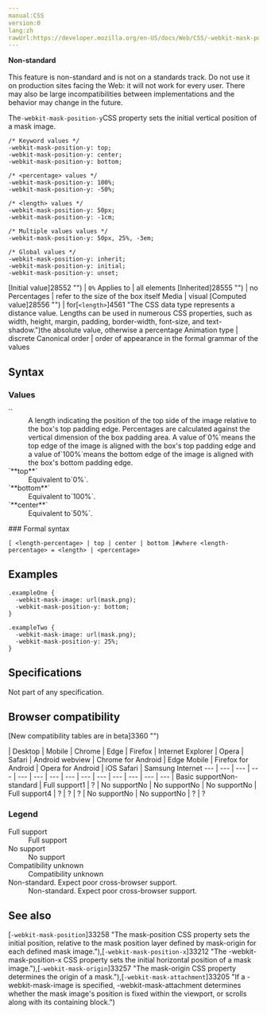 ```yaml
---
manual:CSS
version:0
lang:zh
rawUrl:https://developer.mozilla.org/en-US/docs/Web/CSS/-webkit-mask-position-y
---
```






**Non-standard**<br></br>This feature is non-standard and is not on a standards track. Do not use it on production sites facing the Web: it will not work for every user. There may also be large incompatibilities between implementations and the behavior may change in the future.





The`-webkit-mask-position-y`CSS property sets the initial vertical position of a mask image.


```
/* Keyword values */
-webkit-mask-position-y: top;
-webkit-mask-position-y: center;
-webkit-mask-position-y: bottom;

/* <percentage> values */
-webkit-mask-position-y: 100%;
-webkit-mask-position-y: -50%;

/* <length> values */
-webkit-mask-position-y: 50px;
-webkit-mask-position-y: -1cm;

/* Multiple values values */
-webkit-mask-position-y: 50px, 25%, -3em;

/* Global values */
-webkit-mask-position-y: inherit;
-webkit-mask-position-y: initial;
-webkit-mask-position-y: unset;
```

[Initial value]28552 "") | `0%` 
Applies to | all elements 
[Inherited]28555 "") | no 
Percentages | refer to the size of the box itself 
Media | visual 
[Computed value]28556 "") | for[`<length>`]4561 "The <length> CSS data type represents a distance value. Lengths can be used in numerous CSS properties, such as width, height, margin, padding, border-width, font-size, and text-shadow.")the absolute value, otherwise a percentage 
Animation type | discrete 
Canonical order | order of appearance in the formal grammar of the values 


## Syntax<a name="Syntax"></a>

### Values<a name="Values"></a>
<dl><dt id=''>`<length-percentage>`</dt><dd>A length indicating the position of the top side of the image relative to the box&#39;s top padding edge. Percentages are calculated against the vertical dimension of the box padding area. A value of`0%`means the top edge of the image is aligned with the box&#39;s top padding edge and a value of`100%`means the bottom edge of the image is aligned with the box&#39;s bottom padding edge.</dd><dt id=''>`**top**`</dt><dd>Equivalent to`0%`.</dd><dt id=''>`**bottom**`</dt><dd>Equivalent to`100%`.</dd><dt id=''>`**center**`</dt><dd>Equivalent to`50%`.</dd></dl>
### Formal syntax<a name="Formal_syntax"></a>

```
[ <length-percentage> | top | center | bottom ]#where <length-percentage> = <length> | <percentage>
```

## Examples<a name="Examples"></a>

```
.exampleOne {
  -webkit-mask-image: url(mask.png);
  -webkit-mask-position-y: bottom;
}

.exampleTwo {
  -webkit-mask-image: url(mask.png);
  -webkit-mask-position-y: 25%;
}
```

## Specifications<a name="Specifications"></a>


Not part of any specification.


## Browser compatibility<a name="Browser_compatibility"></a>
[New compatibility tables are in beta<i></i>]3360 "")

 | <abbr>Desktop<i></i></abbr> | <abbr>Mobile<i></i></abbr> 
 | <abbr>Chrome<i></i></abbr> | <abbr>Edge<i></i></abbr> | <abbr>Firefox<i></i></abbr> | <abbr>Internet Explorer<i></i></abbr> | <abbr>Opera<i></i></abbr> | <abbr>Safari<i></i></abbr> | <abbr>Android webview<i></i></abbr> | <abbr>Chrome for Android<i></i></abbr> | <abbr>Edge Mobile<i></i></abbr> | <abbr>Firefox for Android<i></i></abbr> | <abbr>Opera for Android<i></i></abbr> | <abbr>iOS Safari<i></i></abbr> | <abbr>Samsung Internet<i></i></abbr> 
 ---  |  ---  |  ---  |  ---  |  ---  |  ---  |  ---  |  ---  |  ---  |  ---  |  ---  |  ---  |  ---  |  ---  | 
Basic support<abbr>Non-standard<i></i></abbr> | <abbr>Full support</abbr>1 | <abbr>?</abbr> | <abbr>No support</abbr>No | <abbr>No support</abbr>No | <abbr>No support</abbr>No | <abbr>Full support</abbr>4 | <abbr>?</abbr> | <abbr>?</abbr> | <abbr>?</abbr> | <abbr>No support</abbr>No | <abbr>No support</abbr>No | <abbr>?</abbr> | <abbr>?</abbr> 


### Legend<a name="Legend"></a>
<dl><dt id=''><abbr>Full support</abbr></dt><dd>Full support</dd><dt id=''><abbr>No support</abbr></dt><dd>No support</dd><dt id=''><abbr>Compatibility unknown</abbr></dt><dd>Compatibility unknown</dd><dt id=''><abbr>Non-standard. Expect poor cross-browser support.<i></i></abbr></dt><dd>Non-standard. Expect poor cross-browser support.</dd></dl>

## See also<a name="See_also"></a>


[`-webkit-mask-position`]33258 "The mask-position CSS property sets the initial position, relative to the mask position layer defined by mask-origin for each defined mask image."),[`-webkit-mask-position-x`]33212 "The -webkit-mask-position-x CSS property sets the initial horizontal position of a mask image."),[`-webkit-mask-origin`]33257 "The mask-origin CSS property determines the origin of a mask."),[`-webkit-mask-attachment`]33205 "If a -webkit-mask-image is specified, -webkit-mask-attachment determines whether the mask image's position is fixed within the viewport, or scrolls along with its containing block.")




